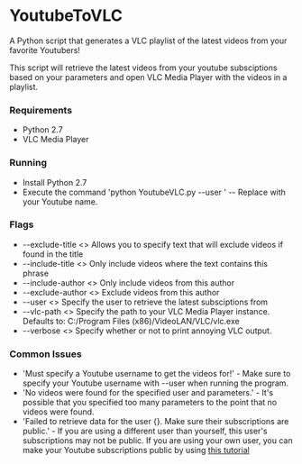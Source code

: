 YoutubeToVLC
============

A Python script that generates a VLC playlist of the latest videos from your favorite Youtubers!


This script will retrieve the latest videos from your youtube subsciptions based on your parameters and open VLC Media Player with the videos in a playlist.


### Requirements
* Python 2.7
* VLC Media Player

### Running
* Install Python 2.7
* Execute the command 'python YoutubeVLC.py --user <user>' -- Replace <user> with your Youtube name.


### Flags
* --exclude-title <> Allows you to specify text that will exclude videos if found in the title
* --include-title <> Only include videos where the text contains this phrase
* --include-author <> Only include videos from this author
* --exclude-author <> Exclude videos from this author
* --user <> Specify the user to retrieve the latest subsciptions from
* --vlc-path <> Specify the path to your VLC Media Player instance. Defaults to: C:/Program Files (x86)/VideoLAN/VLC/vlc.exe
* --verbose <> Specify whether or not to print annoying VLC output.

### Common Issues
* 'Must specify a Youtube username to get the videos for!' - Make sure to specify your Youtube username with --user <user> when running the program.
* 'No videos were found for the specified user and parameters.' - It's possible that you specified too many parameters to the point that no videos were found.
* 'Failed to retrieve data for the user {}. Make sure their subscriptions are public.' - If you are using a different user than yourself, this user's subscriptions may not be public. If you are using your own user, you can make your Youtube subscriptions public by using [this tutorial](https://www.google.com/url?sa=t&rct=j&q=&esrc=s&source=web&cd=5&cad=rja&uact=8&sqi=2&ved=0CEkQFjAE&url=http%3A%2F%2Fwww.twelveskip.com%2Ftutorials%2Fyoutube%2F1020%2Fmaking-subscription-private-on-youtube&ei=nBaVU8uuPJKWyASP0ICwCA&usg=AFQjCNEHtCx5ToAfkjH1ePQt18GtI0nlzg&sig2=pzm21nw4IPUqvyp_xbNSjg)

